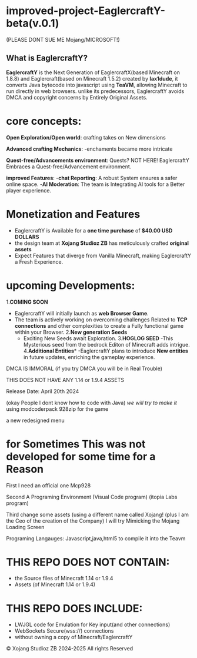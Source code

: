 # improved-project-EaglercraftY-beta(v.0.1)
(PLEASE DONT SUE ME Mojang/MICROSOFT!)

## What is EaglercraftY? 
**EaglercraftY** 
is the Next Generation of EaglercraftX(based Minecraft on 1.8.8) and Eaglercraft(based on Minecraft 1.5.2)
created by **lax1dude**, it converts Java bytecode into javascript using **TeaVM**, allowing Minecraft to run directly in web browsers.
unlike its predecessors, EaglercraftY avoids DMCA and copyright concerns by Entirely Original Assets.


# core concepts:
**Open Exploration/Open world**: crafting takes on New dimensions

**Advanced crafting Mechanics**: -enchaments became more intricate

**Quest-free/Advancements environment**: Quests? NOT HERE! EaglercraftY Embraces a Quest-free/Advancement environment.
 
**improved Features**:
-**chat Reporting**: A robust System ensures a safer online space.
-**AI Moderation**: The team is Integrating AI tools for a Better player experience.



# Monetization and Features
- EaglercraftY is Available for a **one time purchase** of **$40.00 USD DOLLARS**
- the design team at **Xojang Studioz ZB** has meticulously crafted **original assets**
- Expect Features that diverge from Vanilla Minecraft, making EaglercraftY a Fresh Experience.



# upcoming Developments:
1.**COMING SOON**
- EaglercraftY will initially launch as **web Browser Game**.
- The team is actively working on overcoming challenges Related to **TCP connections** and other complexities to create a Fully functional game within your Browser.
2.**New generation Seeds**
  - Exciting New Seeds await Exploration. 
3.**HOGLOG SEED**
    -This Mysterious seed from the bedrock Editon of Minecraft adds intrigue.
4.**Additional Entities***
    -EaglercraftY plans to introduce **New entities** in future updates, enriching the gameplay experience.








DMCA IS IMMORAL (if you try DMCA you will be in Real Trouble)

THIS DOES NOT HAVE ANY 1.14 or 1.9.4 ASSETS











Release Date: April  20th 2024

(okay People I dont know how to code with Java)
*we will try to make it*
using modcoderpack 928zip for the game 

a new redesigned menu



# for Sometimes This was not developed for some time for a Reason
First I need an official one Mcp928

Second A Programing Environment (Visual Code program) (itopia Labs program)

Third change some assets (using a different name called Xojang! (plus I am the Ceo of the creation of the Company)
I will try Mimicking the Mojang Loading Screen 

Programing Langauges:
Javascript,java,html5
to compile it into the Teavm





# THIS REPO DOES NOT CONTAIN:
- the Source files of Minecraft 1.14 or 1.9.4
- Assets (of Minecraft  1.14 or 1.9.4)


# THIS REPO DOES INCLUDE:
- LWJGL code for Emulation for Key input(and other connections)
- WebSockets Secure(wss://) connections
- without owning a copy of Minecraft/EaglercraftY


© Xojang Studioz ZB 2024-2025 All rights Reserved 
